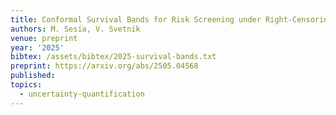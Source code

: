 ```yaml
---
title: Conformal Survival Bands for Risk Screening under Right-Censoring
authors: M. Sesia, V. Svetnik
venue: preprint
year: '2025'
bibtex: /assets/bibtex/2025-survival-bands.txt
preprint: https://arxiv.org/abs/2505.04568
published:
topics:
  - uncertainty-quantification
---
```

